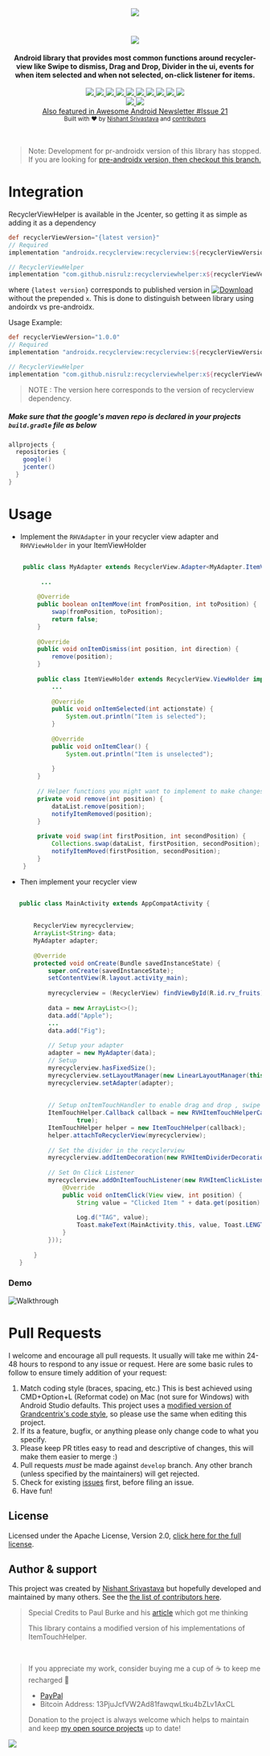 <div align="center">
  <img src="img/github_banner.png" />
</div>
<h1 align="center"><a href="https://twitter.com/intent/tweet?text=Checkout%20RecyclerViewHelper%3A%20Android%20library%20giving%20powers%20to%20RecyclerView%20%F0%9F%98%8E&url=https://github.com/nisrulz/recyclerviewhelper&via=nisrulz&hashtags=AndroidDev">
        <img src="https://img.shields.io/twitter/url/http/shields.io.svg?style=social"/>
    </a></h1>

<div align="center">
  <strong>Android library that provides most common functions around recycler-view like Swipe to dismiss, Drag and Drop, Divider in the ui, events for when item selected and when not selected, on-click listener for items.</strong>
</div>
<br/>
<div align="center">
    <!-- Bintray -->
    <a href="https://bintray.com/nisrulz/maven/com.github.nisrulz%3Arecyclerviewhelper/_latestVersion">
        <img src="https://api.bintray.com/packages/nisrulz/maven/com.github.nisrulz%3Arecyclerviewhelper/images/download.svg"/>
    </a>
    <!-- API -->
    <a href="https://android-arsenal.com/api?level=14">
        <img src="https://img.shields.io/badge/API-14%2B-orange.svg?style=flat"/>
    </a>
    <!-- Android Arsenal -->
    <a href="https://android-arsenal.com/details/1/3572">
        <img src="https://img.shields.io/badge/Android%20Arsenal-RecyclerViewHelper-green.svg?style=true"/>
    </a>
     <!-- Android Dev Digest -->
    <a href="https://www.androiddevdigest.com/digest-99/">
        <img src="https://img.shields.io/badge/AndroidDev%20Digest-%2399-blue.svg"/>
    </a>
      <!-- Android Weekly -->
    <a href="http://androidweekly.net/issues/issue-221">
        <img src="https://img.shields.io/badge/Android%20Weekly-%23221-blue.svg"/>
    </a>
    <!-- GitHub stars -->
    <a href="https://github.com/nisrulz/recyclerviewhelper">
        <img src="https://img.shields.io/github/stars/nisrulz/recyclerviewhelper.svg?style=social&label=Star"/>
    </a>
    <!-- GitHub forks -->
    <a href="https://github.com/nisrulz/recyclerviewhelper/fork">
        <img src="hhttps://img.shields.io/github/forks/nisrulz/recyclerviewhelper.svg?style=social&label=Fork"/>
    </a>
    <!-- GitHub watchers -->
    <a href="https://github.com/nisrulz/recyclerviewhelper">
        <img src="https://img.shields.io/github/watchers/nisrulz/recyclerviewhelper.svg?style=social&label=Watch"/>
    </a>
    <!-- Say Thanks! -->
    <a href="https://saythanks.io/to/nisrulz">
        <img src="https://img.shields.io/badge/Say%20Thanks-!-1EAEDB.svg"/>
    </a>
    <a href="https://www.paypal.me/nisrulz/5usd">
        <img src="https://img.shields.io/badge/$-donate-ff69b4.svg?maxAge=2592000&amp;style=flat">
    </a>
    <br/>
     <!-- GitHub followers -->
    <a href="https://github.com/nisrulz/recyclerviewhelper">
        <img src="https://img.shields.io/github/followers/nisrulz.svg?style=social&label=Follow%20@nisrulz"/>
    </a>
    <!-- Twitter Follow -->
    <a href="https://twitter.com/nisrulz">
        <img src="https://img.shields.io/twitter/follow/nisrulz.svg?style=social"/>
    </a>
</div>

<div align="center">
    <a href="https://android.libhunt.com/newsletter/21">
        Also featured in Awesome Android Newsletter #Issue 21
    </a>
</div>

<div align="center">
  <sub>Built with ❤︎ by
  <a href="https://twitter.com/nisrulz">Nishant Srivastava</a> and
  <a href="https://github.com/nisrulz/recyclerviewhelper/graphs/contributors">
    contributors
  </a>
</div>
<br/>
<br/>


> Note: Development for pr-androidx version of this library has stopped. If you are looking for [pre-androidx version, then checkout this branch.](https://github.com/nisrulz/recyclerviewhelper/tree/archive/pre-androidx)

# Integration
RecyclerViewHelper is available in the Jcenter, so getting it as simple as adding it as a dependency
```gradle
def recyclerViewVersion="{latest version}"
// Required
implementation "androidx.recyclerview:recyclerview:${recyclerViewVersion}"

// RecyclerViewHelper
implementation "com.github.nisrulz:recyclerviewhelper:x${recyclerViewVersion}"
```
where `{latest version}` corresponds to published version in [ ![Download](https://api.bintray.com/packages/nisrulz/maven/com.github.nisrulz%3Arecyclerviewhelper/images/download.svg) ](https://bintray.com/nisrulz/maven/com.github.nisrulz%3Arecyclerviewhelper/_latestVersion) without the prepended `x`.
 This is done to distinguish between library using andoirdx vs pre-androidx.

Usage Example:
```gradle
def recyclerViewVersion="1.0.0"
// Required
implementation "androidx.recyclerview:recyclerview:${recyclerViewVersion}"

// RecyclerViewHelper
implementation "com.github.nisrulz:recyclerviewhelper:x${recyclerViewVersion}"
```

> NOTE : The version here corresponds to the version of recyclerview dependency.

##### Make sure that the google's maven repo is declared in your projects `build.gradle` file as below

  ```gradle
  allprojects {
    repositories {
      google()
      jcenter()
    }
  }
  ```

# Usage
+ Implement the `RHVAdapter` in your recycler view adapter and `RHVViewHolder` in your ItemViewHolder 
```java

    public class MyAdapter extends RecyclerView.Adapter<MyAdapter.ItemViewHolder> implements RVHAdapter {
    
         ...
    
        @Override
        public boolean onItemMove(int fromPosition, int toPosition) {
            swap(fromPosition, toPosition);
            return false;
        }
    
        @Override
        public void onItemDismiss(int position, int direction) {
            remove(position);
        }
    
        public class ItemViewHolder extends RecyclerView.ViewHolder implements RVHViewHolder {
            ...
               
            @Override
            public void onItemSelected(int actionstate) {
                System.out.println("Item is selected");
            }
    
            @Override
            public void onItemClear() {
                System.out.println("Item is unselected");
    
            }
        }
    
        // Helper functions you might want to implement to make changes in the list as an event is fired
        private void remove(int position) {
            dataList.remove(position);
            notifyItemRemoved(position);
        }
    
        private void swap(int firstPosition, int secondPosition) {
            Collections.swap(dataList, firstPosition, secondPosition);
            notifyItemMoved(firstPosition, secondPosition);
        }
    }

```

+ Then implement your recycler view
```java

   public class MainActivity extends AppCompatActivity {
   
   
       RecyclerView myrecyclerview;
       ArrayList<String> data;
       MyAdapter adapter;
   
       @Override
       protected void onCreate(Bundle savedInstanceState) {
           super.onCreate(savedInstanceState);
           setContentView(R.layout.activity_main);
   
           myrecyclerview = (RecyclerView) findViewById(R.id.rv_fruits);
   
           data = new ArrayList<>();
           data.add("Apple");
           ...
           data.add("Fig");
   
           // Setup your adapter
           adapter = new MyAdapter(data);
           // Setup 
           myrecyclerview.hasFixedSize();
           myrecyclerview.setLayoutManager(new LinearLayoutManager(this));
           myrecyclerview.setAdapter(adapter);
   
   
           // Setup onItemTouchHandler to enable drag and drop , swipe left or right
           ItemTouchHelper.Callback callback = new RVHItemTouchHelperCallback(adapter, true, true,
                   true);
           ItemTouchHelper helper = new ItemTouchHelper(callback);
           helper.attachToRecyclerView(myrecyclerview);
   
           // Set the divider in the recyclerview
           myrecyclerview.addItemDecoration(new RVHItemDividerDecoration(this, LinearLayoutManager.VERTICAL));
   
           // Set On Click Listener
           myrecyclerview.addOnItemTouchListener(new RVHItemClickListener(this, new RVHItemClickListener.OnItemClickListener() {
               @Override
               public void onItemClick(View view, int position) {
                   String value = "Clicked Item " + data.get(position) + " at " + position;
   
                   Log.d("TAG", value);
                   Toast.makeText(MainActivity.this, value, Toast.LENGTH_SHORT).show();
               }
           }));
   
       }
   }


```

### Demo

![Walkthrough](img/walkthrough1.gif)

# Pull Requests
I welcome and encourage all pull requests. It usually will take me within 24-48 hours to respond to any issue or request. Here are some basic rules to follow to ensure timely addition of your request:
  1. Match coding style (braces, spacing, etc.) This is best achieved using CMD+Option+L (Reformat code) on Mac (not sure for Windows) with Android Studio defaults. This project uses a [modified version of Grandcentrix's code style](https://github.com/nisrulz/AndroidCodeStyle/tree/nishant-config), so please use the same when editing this project.
  2. If its a feature, bugfix, or anything please only change code to what you specify.
  3. Please keep PR titles easy to read and descriptive of changes, this will make them easier to merge :)
  4. Pull requests _must_ be made against `develop` branch. Any other branch (unless specified by the maintainers) will get rejected.
  5. Check for existing [issues](https://github.com/nisrulz/recyclerviewhelper/issues) first, before filing an issue.
  6. Have fun!


## License
Licensed under the Apache License, Version 2.0, [click here for the full license](/LICENSE.txt).

## Author & support
This project was created by [Nishant Srivastava](https://github.com/nisrulz/nisrulz.github.io#nishant-srivastava) but hopefully developed and maintained by many others. See the [the list of contributors here](https://github.com/nisrulz/recyclerviewhelper/graphs/contributors).

>Special Credits to Paul Burke and his [article](https://medium.com/@ipaulpro/drag-and-swipe-with-recyclerview-b9456d2b1aaf) which got me thinking
>
>This library contains a modified version of his implementations of ItemTouchHelper.
<br/>

> If you appreciate my work, consider buying me a cup of :coffee: to keep me recharged :metal:
>  + [PayPal](https://www.paypal.me/nisrulz/5usd)
>  + Bitcoin Address: 13PjuJcfVW2Ad81fawqwLtku4bZLv1AxCL
>
> Donation to the project is always welcome which helps to maintain and keep [my open source projects](https://github.com/nisrulz/) up to date!

<img src="http://forthebadge.com/images/badges/built-for-android.svg" />